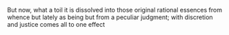 But now, what a toil it is dissolved into those original rational essences from whence but lately as being but from a peculiar judgment; with discretion and justice comes all to one effect
